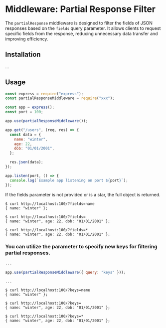 # Middleware: Partial Response Filter

The `partialResponse` middleware is designed to filter the fields of JSON responses based on the `fields` query parameter. It allows clients to request specific fields from the response, reducing unnecessary data transfer and improving efficiency.

## Installation

...

## Usage

```js
const express = require("express");
const partialResponseMiddleware = require("xxx");

const app = express();
const port = 100;

app.use(partialResponseMiddleware());

app.get("/users", (req, res) => {
  const data = {
    name: "winter",
    age: 22,
    dob: "01/01/2001",
  };

  res.json(data);
});

app.listen(port, () => {
  console.log(`Example app listening on port ${port}`);
});
```

If the fields parameter is not provided or is a star, the full object is returned.

```
$ curl http://localhost:100/?fields=name
{ name: "winter" };

$ curl http://localhost:100/?fields=
{ name: "winter", age: 22, dob: "01/01/2001" };

$ curl http://localhost:100/?fields=*
{ name: "winter", age: 22, dob: "01/01/2001" };
```

### You can utilize the parameter to specify new keys for filtering partial responses.

```js
...

app.use(partialResponseMiddleware({ query: "keys" }));

...
```

```
$ curl http://localhost:100/?keys=name
{ name: "winter" };

$ curl http://localhost:100/?keys=
{ name: "winter", age: 22, dob: "01/01/2001" };

$ curl http://localhost:100/?keys=*
{ name: "winter", age: 22, dob: "01/01/2001" };
```
